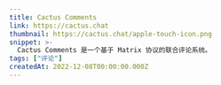 ```yaml
---
title: Cactus Comments
link: https://cactus.chat
thumbnail: https://cactus.chat/apple-touch-icon.png
snippet: >-
  Cactus Comments 是一个基于 Matrix 协议的联合评论系统。
tags: ["评论"]
createdAt: 2022-12-08T00:00:00.000Z
---
```

